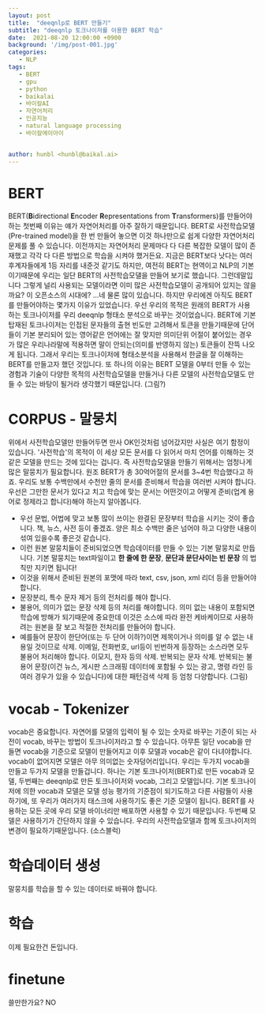 ```yaml
---
layout: post
title:  "deeqnlp로 BERT 만들기"
subtitle: "deeqnlp 토크나이저를 이용한 BERT 학습"
date:  2021-08-20 12:00:00 +0900
background: '/img/post-001.jpg'
categories:
   - NLP 
tags:
   - BERT
   - gpu
   - python
   - baikalai
   - 바이칼AI
   - 자연어처리
   - 인공지능
   - natural language processing
   - 바이칼에이아이


author: hunbl <hunbl@baikal.ai>
---
```


# BERT

BERT(**B**idirectional **E**ncoder **R**epresentations from **T**ransformers)를 만들어야 하는 첫번째 이유는 얘가 자연어처리를 아주 잘하기 때문입니다. BERT로 사전학습모델(Pre-trained model)을 한 번 만들어 놓으면 이것 하나만으로 쉽게 다양한 자연어처리 문제를 풀 수 있습니다. 이전까지는 자연어처리 문제마다 다 다른 복잡한 모델이 많이 존재했고 각각 다 다른 방법으로 학습을 시켜야 했거든요. 지금은 BERT보다 낫다는 여러 후계자들에게 1등 자리를 내준것 같기도 하지만, 여전히 BERT는 현역이고 NLP의 기본이기때문에 우리는 일단 BERT의 사전학습모댈을 만들어 보기로 했습니다. 그런데말입니다 그렇게 널리 사용되는 모델이라면 이미 많은 사전학습모델이 공개되어 있지는 않을까요? 이 오픈소스의 시대에? ...네 물론 많이 있습니다. 하지만 우리에겐 아직도 BERT를 만들어야하는 몇가지 이유가 있었습니다. 우선 우리의 목적은 원래의 BERT가 사용하는 토크나이저를 우리 deeqnlp 형태소 분석으로 바꾸는 것이었습니다. BERT에 기본 탑재된 토크나이저는 인접된 문자들의 출현 빈도만 고려해서 토큰을 만들기때문에 단어들이 기본 분리되어 있는 영어같은 언어에는 잘 맞지만 의미단위 어절이 붙어있는 경우가 많은 우리나라말에 적용하면 말이 안되는(의미를 반영하지 않는) 토큰들이 잔뜩 나오게 됩니다. 그래서 우리는 토크나이저에 형태소분석을 사용해서 한글을 잘 이해하는 BERT를 만들고자 했던 것입니다. 또 하나의 이유는 BERT 모델을 0부터 만들 수 있는 경험과 기술이 다양한 목적의 사전학습모델을 만들거나 다른 모델의 사전학습모델도 만들 수 있는 바탕이 될거라 생각했기 때문입니다.
(그림?)

# CORPUS - 말뭉치

위에서 사전학습모델만 만들어두면 만사 OK인것처럼 넘어갔지만 사실은 여기 함정이 있습니다. '사전학습'의 목적이 이 세상 모든 문서를 다 읽어서 마치 언어를 이해하는 것같은 모델을 만드는 것에 있다는 겁니다. 즉 사전학습모델을 만들기 위해서는 엄청나게 많은 말뭉치가 필요합니다. 원조 BERT가 총 30억어절의 문서를 3~4번 학습했다고 하죠. 우리도 보통 수백만에서 수천만 줄의 문서를 준비해서 학습을 여러번 시켜야 합니다. 우선은 그만한 문서가 있다고 치고 학습에 맞는 문서는 어떤것이고 어떻게 준비(업계 용어로 정제라고 합니다)해야 하는지 알아봅니다.
- 우선 문법, 어법에 맞고 보통 많이 쓰이는 완결된 문장부터 학습을 시키는 것이 좋습니다. 책, 뉴스, 사전 등이 좋겠죠. 양은 최소 수백만 줄은 넘어야 하고 다양한 내용이 섞여 있을수록 좋은것 같습니다.
- 이런 원본 말뭉치들이 준비되었으면 학습데이터를 만들 수 있는 기본 말뭉치로 만듭니다. 기본 말뭉치는 text파일이고 **한 줄에 한 문장**, **문단과 문단사이는 빈 문장** 의 법칙만 지키면 됩니다!
- 이것을 위해서 준비된 원본의 포맷에 따라 text, csv, json, xml 리더 등을 만들어야 합니다.
- 문장분리, 특수 문자 제거 등의 전처리를 해야 합니다.
- 불용어, 의미가 없는 문장 삭제 등의 처리를 해야합니다. 의미 없는 내용이 포함되면 학습에 방해가 되기때문에 중요한데 이것은 소스에 따라 완전 케바케이므로 사용하려는 원본을 잘 보고 적절한 전처리를 만들어야 합니다.
- 예를들어 문장이 한단어(또는 두 단어 이하?)이면 제목이거나 의미를 알 수 없는 내용일 것이므로 삭제. 이메일, 전화번호, url등이 빈번하게 등장하는 소스라면 모두 불용어 처리해야 합니다. 이모지, 한자 등의 삭제. 반복되는 문자 삭제. 반복되는 불용어 문장(이건 뉴스, 게시판 스크래핑 데이터에 포함될 수 있는 광고, 명령 라인 등 여러 경우가 있을 수 있습니다)에 대한 패턴검색 삭제 등 엄청 다양합니다.
(그림)

# vocab - Tokenizer

vocab은 중요합니다. 자연어를 모델의 입력이 될 수 있는 숫자로 바꾸는 기준이 되는 사전이 vocab, 바꾸는 방법이 토크나이저라고 할 수 있습니다. 아무튼 일단 vocab을 만들면 vocab을 기준으로 모델이 만들어지고 이후 모델과 vocab은 같이 다녀야합니다. vocab이 없어지면 모델은 아무 의미없는 숫자덩어리입니다. 우리는 두가지 vocab을 만들고 두가지 모델을 만들겁니다. 하나는 기본 토크나이저(BERT)로 만든 vocab과 모델, 두번째는 deeqnlp로 만든 토크나이저와 vocab, 그리고 모델입니다. 기본 토크나이저에 의한 vocab과 모델은 모델 성능 평가의 기준점이 되기도하고 다른 사람들이 사용하기에, 또 우리가 여러가지 태스크에 사용하기도 좋은 기준 모델이 됩니다. BERT를 사용하는 모든 곳에 우리 모델 바이너리만 배포하면 사용할 수 있기 때문입니다. 두번째 모델은 사용하기가 간단하지 않을 수 있습니다. 우리의 사전학습모델과 함께 토크나이저의 변경이 필요하기때문입니다. (소스블럭)

# 학습데이터 생성

말뭉치를 학습을 할 수 있는 데이터로 바꿔야 합니다.

# 학습

이제 필요한건 돈입니다.

# finetune

쓸만한가요? NO

